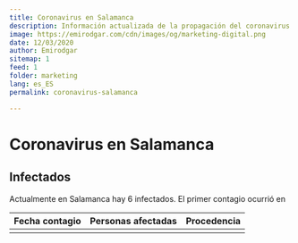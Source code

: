 ```yaml
---
title: Coronavirus en Salamanca
description: Información actualizada de la propagación del coronavirus en Salamanca provincia
image: https://emirodgar.com/cdn/images/og/marketing-digital.png
date: 12/03/2020
author: Emirodgar
sitemap: 1
feed: 1
folder: marketing
lang: es_ES
permalink: coronavirus-salamanca

---
```


# Coronavirus en Salamanca

## Infectados

Actualmente en Salamanca hay 6 infectados. El primer contagio ocurrió en

|Fecha contagio| Personas afectadas  | Procedencia |
|--|--|--|
|  |  | |

<!--stackedit_data:
eyJoaXN0b3J5IjpbLTE5MTI4MDgyNjZdfQ==
-->